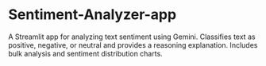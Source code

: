 # Sentiment-Analyzer-app
A Streamlit app for analyzing text sentiment using Gemini.  Classifies text as positive, negative, or neutral and provides a reasoning explanation. Includes bulk analysis and sentiment distribution charts.

